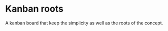 Kanban roots
===========

A kanban board that keep the simplicity as well as the roots of the concept.

